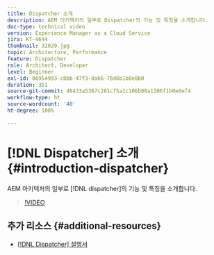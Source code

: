 ```yaml
---
title: Dispatcher 소개
description: AEM 아키텍처의 일부로 Dispatcher의 기능 및 특징을 소개합니다.
doc-type: technical video
version: Experience Manager as a Cloud Service
jira: KT-4644
thumbnail: 32029.jpg
topic: Architecture, Performance
feature: Dispatcher
role: Architect, Developer
level: Beginner
exl-id: 06954993-c8bb-47f3-8ab6-76d6b1b8e8b0
duration: 351
source-git-commit: 48433a5367c281cf5a1c106b08a1306f1b0e8ef4
workflow-type: ht
source-wordcount: '40'
ht-degree: 100%

---
```


# [!DNL Dispatcher] 소개 {#introduction-dispatcher}

AEM 아키텍처의 일부로 [!DNL dispatcher]의 기능 및 특징을 소개합니다.

>[!VIDEO](https://video.tv.adobe.com/v/32029?quality=12&learn=on)

## 추가 리소스 {#additional-resources}

* [[!DNL Dispatcher] 설명서](https://experienceleague.adobe.com/docs/experience-manager-dispatcher/using/dispatcher.html)

